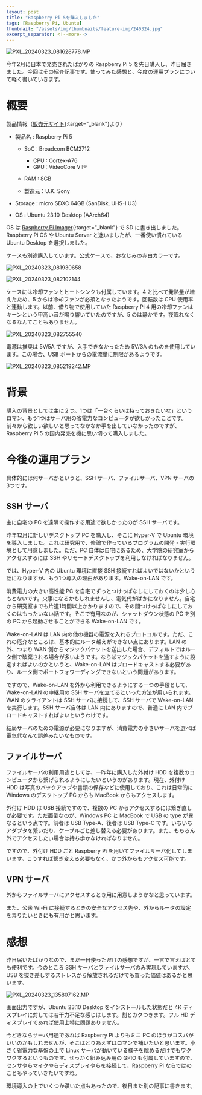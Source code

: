 ```yaml
---
layout: post
title: "Raspberry Pi 5を購入しました"
tags: [Raspberry Pi, Ubuntu]
thumbnail: "/assets/img/thumbnails/feature-img/240324.jpg"
excerpt_separator: <!--more-->
---
```


![PXL_20240323_081628778.MP](../../../assets/img/post/2024-03-24-raspberry-pi-5/PXL_20240323_081628778.MP.webp)

今年2月に日本で発売されたばかりの Raspberry Pi 5 を先日購入し、昨日届きました。今回はその紹介記事です。使ってみた感想と、今度の運用プランについて軽く書いていきます。

<!--more-->

# 概要

製品情報（[販売元サイト](https://raspberry-pi.ksyic.com/main/index/pdp.sort/7/pdp.sortdesc/1){:target="_blank"}より）

- 製品名 : Raspberry Pi 5
  - SoC : Broadcom BCM2712
    - CPU :  Cortex-A76
    - GPU : VideoCore VII®

  - RAM : 8GB
  - 製造元：U.K. Sony

- Storage : micro SDXC 64GB (SanDisk, UHS-I U3)
- OS : Ubuntu 23.10 Desktop (AArch64)

OS は [Raspberry Pi Imager](https://www.raspberrypi.com/software/){:target="_blank"} で SD に書き出しました。Raspberry Pi OS や Ubuntu Server と迷いましたが、一番使い慣れている Ubuntu Desktop を選択しました。



ケースも別途購入しています。公式ケースで、おなじみの赤白カラーです。

![PXL_20240323_081930658](../../../assets/img/post/2024-03-24-raspberry-pi-5/PXL_20240323_081930658.webp)

![PXL_20240323_082102144](../../../assets/img/post/2024-03-24-raspberry-pi-5/PXL_20240323_082102144.webp)

ケースには冷却ファンとヒートシンクも付属しています。4 と比べて発熱量が増えたため、5 からは冷却ファンが必須となったようです。回転数は CPU 使用率と連動します。以前、借り物で使用していた Raspberry Pi 4 用の冷却ファンはキーンという甲高い音が鳴り響いていたのですが、5 のは静かです。夜眠れなくなるなんてこともありません。

![PXL_20240323_082755540](../../../assets/img/post/2024-03-24-raspberry-pi-5/PXL_20240323_082755540.webp)

電源は推奨は 5V/5A ですが、入手できなかったため 5V/3A のものを使用しています。この場合、USB ポートからの電流量に制限があるようです。

![PXL_20240323_085219242.MP](../../../assets/img/post/2024-03-24-raspberry-pi-5/PXL_20240323_085219242.MP.webp)

# 背景

購入の背景としては主に２つ。1つは「一台くらいは持っておきたいな」というロマン、もう1つはサーバ用の省電力なコンピュータが欲しかったことです。前々から欲しい欲しいと思ってなかなか手を出していなかったのですが、Raspberry Pi 5 の国内発売を機に思い切って購入しました。

# 今後の運用プラン

具体的には何サーバかというと、SSH サーバ、ファイルサーバ、VPN サーバの3つです。

## SSH サーバ

主に自宅の PC を遠隔で操作する用途で欲しかったのが SSH サーバです。

昨年12月に新しいデスクトップ PC を購入し、そこに Hyper-V で Ubuntu 環境を導入しました。これは研究用で、修論で作っているプログラムの開発・実行環境として用意しました。ただ、PC 自体は自宅にあるため、大学院の研究室からアクセスするには SSH やリモートデスクトップを利用しなければなりません。

では、Hyper-V 内の Ubuntu 環境に直接 SSH 接続すればよいではないかという話になりますが、もう1つ導入の理由があります。Wake-on-LAN です。

消費電力の大きい高性能 PC を自宅でずっとつけっぱなしにしておくのは少し心もとないです。火事になるかもしれませんし、電気代がばかになりません。自宅から研究室までも片道1時間以上かかりますので、その間つけっぱなしにしておくのはもったいない話です。そこで有用なのが、シャットダウン状態の PC を別の PC から起動させることができる Wake-on-LAN です。

Wake-on-LAN は LAN 内の他の機器の電源を入れるプロトコルです。ただ、これの厄介なところは、基本的にルータ越えができない点にあります。LAN の外、つまり WAN 側からマジックパケットを送出した場合、デフォルトではルータ側で破棄される場合が多いようです。ならばマジックパケットを通すように設定すればよいのかというと、Wake-on-LAN はブロードキャストする必要があり、ルータ側でポートフォワーディングできないという問題があります。

ですので、Wake-on-LAN を外から利用できるようにする一つの手段として、Wake-on-LAN の中継用の SSH サーバを立てるといった方法が用いられます。WAN のクライアントは SSH サーバに接続して、SSH サーバで Wake-on-LAN を実行します。SSH サーバ自体は LAN 内にありますので、普通に LAN 内でブロードキャストすればよいというわけです。

結局サーバのための電源が必要になりますが、消費電力の小さいサーバを選べば電気代なんて誤差みたいなものです。

## ファイルサーバ

ファイルサーバの利用用途としては、一昨年に購入した外付け HDD を複数のコンピュータから繋げられるようにしたいというのがあります。現在、外付け HDD は写真のバックアップや書類の保存などに使用しており、これは日常的に Windows のデスクトップ PC からも MacBook からもアクセスします。

外付け HDD は USB 接続ですので、複数の PC からアクセスするには繋ぎ直しが必要です。ただ面倒なのが、Windows PC と MacBook で USB の type が異なるという点です。前者は USB Type-A、後者は USB Type-C です。いちいちアダプタを繋いだり、ケーブルごと差し替える必要があります。また、もちろん外でアクセスしたい場合は持ち歩かなければなりません。

ですので、外付け HDD ごと Raspberry Pi を用いてファイルサーバ化してしまいます。こうすれば繋ぎ変える必要もなく、かつ外からもアクセス可能です。

## VPN サーバ

外からファイルサーバにアクセスするとき用に用意しようかなと思っています。

また、公衆 Wi-Fi に接続するときの安全なアクセス先や、外からルータの設定を弄りたいときにも有用かと思います。

# 感想

昨日届いたばかりなので、まだ一日使っただけの感想ですが、一言で言えばとても便利です。今のところ SSH サーバとファイルサーバのみ実現していますが、USB を抜き差しするストレスから解放されるだけでも買った価値はあるかと思います。

![PXL_20240323_135807162.MP](../../../assets/img/post/2024-03-24-raspberry-pi-5/PXL_20240323_135807162.MP.webp)

画面出力ですが、Ubuntu 23.10 Desktop をインストールした状態だと 4K ディスプレイに対しては若干力不足な感じはします。割とカクつきます。フル HD ディスプレイであれば使用上特に問題ありません。

今どきならサーバ用途であれば Raspberry Pi よりもミニ PC のほうがコスパがいいのかもしれませんが、そこはとりあえずはロマンで補いたいと思います。小さく省電力な基盤の上で Linux サーバが動いている様子を眺めるだけでもワクワクするというものです。せっかく組み込み用の GPIO も付属していますので、センサやらマイクやらディスプレイやらを接続して、Raspberry Pi ならではのこともやっていきたいですね。

環境導入の上でいくつか躓いた点もあったので、後日また別の記事に書きます。

